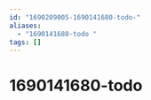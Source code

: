 ```yaml
---
id: "1690209005-1690141680-todo-"
aliases:
  - "1690141680-todo "
tags: []
---
```


# 1690141680-todo 